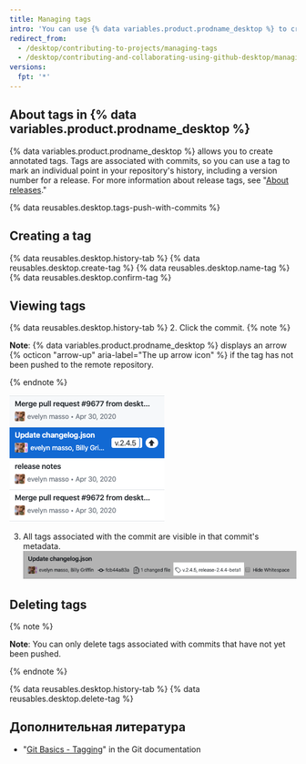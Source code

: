 ```yaml
---
title: Managing tags
intro: 'You can use {% data variables.product.prodname_desktop %} to create, push, and view tags.'
redirect_from:
  - /desktop/contributing-to-projects/managing-tags
  - /desktop/contributing-and-collaborating-using-github-desktop/managing-tags
versions:
  fpt: '*'
---
```


## About tags in {% data variables.product.prodname_desktop %}

{% data variables.product.prodname_desktop %} allows you to create annotated tags. Tags are associated with commits, so you can use a tag to mark an individual point in your repository's history, including a version number for a release. For more information about release tags, see "[About releases](/github/administering-a-repository/about-releases)."

{% data reusables.desktop.tags-push-with-commits %}

## Creating a tag

{% data reusables.desktop.history-tab %}
{% data reusables.desktop.create-tag %}
{% data reusables.desktop.name-tag %}
{% data reusables.desktop.confirm-tag %}

## Viewing tags

{% data reusables.desktop.history-tab %}
2. Click the commit.
  {% note %}

  **Note**: {% data variables.product.prodname_desktop %} displays an arrow {% octicon "arrow-up" aria-label="The up arrow icon" %} if the tag has not been pushed to the remote repository.

  {% endnote %}

  ![Viewing a tag in the history](/assets/images/help/desktop/viewing-tags-in-history.png)

3. All tags associated with the commit are visible in that commit's metadata. ![Viewing a tag in the commit](/assets/images/help/desktop/viewing-tags-in-commit.png)

## Deleting tags

{% note %}

**Note**: You can only delete tags associated with commits that have not yet been pushed.

{% endnote %}

{% data reusables.desktop.history-tab %}
{% data reusables.desktop.delete-tag %}

## Дополнительная литература

- "[Git Basics - Tagging](https://git-scm.com/book/en/v2/Git-Basics-Tagging)" in the Git documentation
